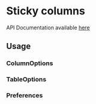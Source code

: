 # Sticky columns

API Documentation available [here][api-docs]

[api-docs]: link://tbd

## Usage

### ColumnOptions

### TableOptions

### Preferences
